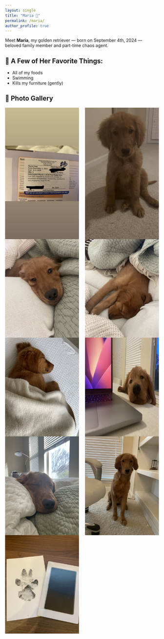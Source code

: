 ```yaml
---
layout: single
title: "Maria 🐾"
permalink: /maria/
author_profile: true
---
```


Meet **Maria**, my golden retriever — born on September 4th, 2024 — beloved family member and part-time chaos agent.

## 🐶 A Few of Her Favorite Things:
- All of my foods
- Swimming
- Kills my furniture (gently)

## 📸 Photo Gallery

<div style="display: flex; flex-wrap: wrap; gap: 4%;">
  <img src="/images/born.JPG" alt="Maria born" style="width: 48%;">
  <img src="/images/maria0.jpg" alt="Maria as a puppy" style="width: 48%;">
  <img src="/images/maria1.jpg" alt="Maria playing" style="width: 48%;">
  <img src="/images/maria2.jpg" alt="Maria napping" style="width: 48%;">
  <img src="/images/maria3.jpg" alt="Maria outdoors" style="width: 48%;">
  <img src="/images/maria4.jpg" alt="Maria being silly" style="width: 48%;">
  <img src="/images/maria5.jpg" alt="Maria's zoomies" style="width: 48%;">
  <img src="/images/maria6.jpg" alt="Maria watching me eat" style="width: 48%;">
  <img src="/images/pawn.jpg" alt="Maria's paw" style="width: 48%;">
</div>
